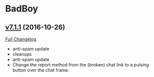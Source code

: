 # BadBoy

## [v7.1.1](https://github.com/funkydude/BadBoy/tree/v7.1.1) (2016-10-26) [](#top)
[Full Changelog](https://github.com/funkydude/BadBoy/compare/v7.1.0...v7.1.1)

-   anti-spam update  
-   cleanups  
-   anti-spam update  
-   Change the report method from the (broken) chat link to a pulsing button over the chat frame.  
